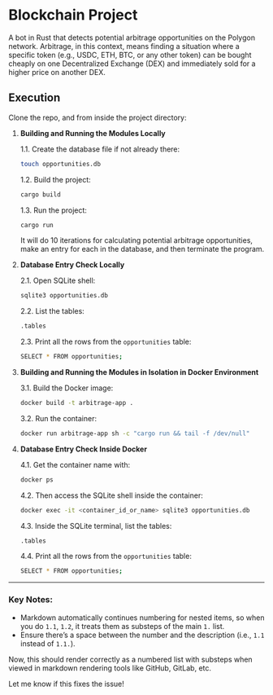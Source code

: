 # Blockchain Project
A bot in Rust that detects potential arbitrage opportunities on the Polygon network. Arbitrage, in this context, means finding a situation where a specific token (e.g., USDC, ETH, BTC, or any other token) can be bought cheaply on one Decentralized Exchange (DEX) and immediately sold for a higher price on another DEX.

## Execution  
Clone the repo, and from inside the project directory:

1. **Building and Running the Modules Locally**

    1.1. Create the database file if not already there:
    ```bash
    touch opportunities.db
    ```

    1.2. Build the project:
    ```bash
    cargo build
    ```

    1.3. Run the project:
    ```bash
    cargo run
    ```
    It will do 10 iterations for calculating potential arbitrage opportunities, make an entry for each in the database, and then terminate the program.

2. **Database Entry Check Locally**

    2.1. Open SQLite shell:
    ```bash
    sqlite3 opportunities.db
    ```

    2.2. List the tables:
    ```bash
    .tables
    ```

    2.3. Print all the rows from the `opportunities` table:
    ```bash
    SELECT * FROM opportunities;
    ```

3. **Building and Running the Modules in Isolation in Docker Environment**

    3.1. Build the Docker image:
    ```bash
    docker build -t arbitrage-app .
    ```

    3.2. Run the container:
    ```bash
    docker run arbitrage-app sh -c "cargo run && tail -f /dev/null"
    ```

4. **Database Entry Check Inside Docker**

    4.1. Get the container name with:
    ```bash
    docker ps
    ```

    4.2. Then access the SQLite shell inside the container:
    ```bash
    docker exec -it <container_id_or_name> sqlite3 opportunities.db
    ```

    4.3. Inside the SQLite terminal, list the tables:
    ```bash
    .tables
    ```

    4.4. Print all the rows from the `opportunities` table:
    ```bash
    SELECT * FROM opportunities;
    ```

---

### Key Notes:
- Markdown automatically continues numbering for nested items, so when you do `1.1`, `1.2`, it treats them as substeps of the main `1.` list. 
- Ensure there’s a space between the number and the description (i.e., `1.1` instead of `1.1.`).

Now, this should render correctly as a numbered list with substeps when viewed in markdown rendering tools like GitHub, GitLab, etc.

Let me know if this fixes the issue!

